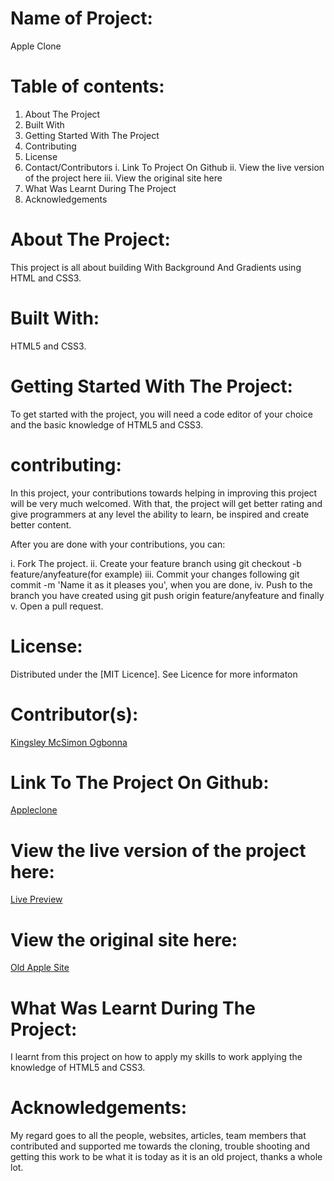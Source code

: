 

# Name of Project: 

Apple Clone

# Table of contents:

1. About The Project
2. Built With
3. Getting Started With The Project
4. Contributing
5. License
6. Contact/Contributors
  i. Link To Project On Github
  ii. View the live version of the project here
  iii. View the original site here
7. What Was Learnt During The Project  
8. Acknowledgements

# About The Project:

This project is all about building With Background And Gradients using HTML and CSS3.

# Built With:

HTML5 and CSS3.

# Getting Started With The Project:

To get started with the project, you will need a code editor of your choice and the basic knowledge of HTML5 and CSS3.

# contributing:

In this project, your contributions towards helping in improving this project will be very much welcomed. With that, the project will get better rating and give programmers at any level the ability to learn, be inspired and create better content.

After you are done with your contributions, you can: 

i.   Fork The project.
ii.  Create your feature branch using git checkout -b feature/anyfeature(for example)
iii. Commit your changes following git commit -m 'Name it as it pleases you', when you are done,
iv.  Push to the branch you have created using git push origin feature/anyfeature and finally
v.   Open a pull request.

# License:

Distributed under the [MIT Licence].  See Licence for more informaton

# Contributor(s):

[Kingsley McSimon Ogbonna](https://github.com/KingsleyMcSimon)

# Link To The Project On Github:

[Appleclone](https://github.com/KingsleyMcSimon/appleclone)

# View the live version of the project here:

[Live Preview](https://raw.githack.com/KingsleyMcSimon/appleclone/master/index.html)

# View the original site here:

[Old Apple Site](https://web.archive.org/web/20140301004610/http://www.apple.com/)

# What Was Learnt During The Project:

I learnt from this project on how to apply my skills to work applying the knowledge of HTML5 and CSS3.

# Acknowledgements:

My regard goes to all the people, websites, articles, team members that contributed and supported me towards the cloning, trouble shooting and getting this work to be what it is today as it is an old project, thanks a whole lot.
